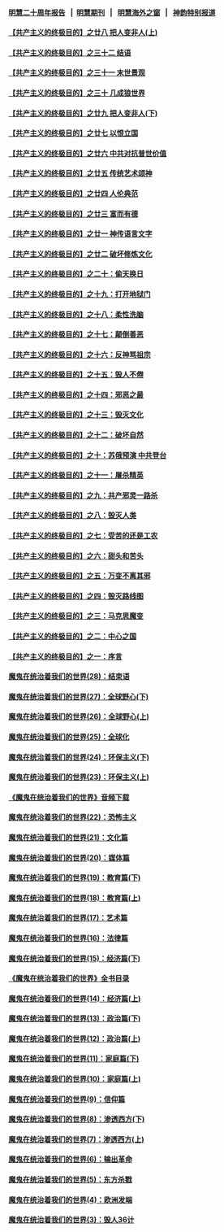 #### [明慧二十周年报告](https://github.com/gfw-breaker/mh-reports/blob/master/README.md?t=07191620) &nbsp;&nbsp;|&nbsp;&nbsp;[明慧期刊](https://github.com/gfw-breaker/mh-qikan) &nbsp;&nbsp;|&nbsp;&nbsp; [明慧海外之窗](https://github.com/gfw-breaker/mh-news/blob/master/README.md?t=07191620) &nbsp;&nbsp;|&nbsp;&nbsp; [神韵特别报道](https://github.com/gfw-breaker/mh-news/blob/master/shenyun.md?t=07191620) 

#### [【共产主义的终极目的】之廿八 把人变非人(上)](../pages/nsc422/n11340492.md?t=07191620) 

#### [【共产主义的终极目的】之三十二 结语](../pages/nsc422/n11360535.md?t=07191620) 

#### [【共产主义的终极目的】之三十一 末世景观](../pages/nsc422/n11351129.md?t=07191620) 

#### [【共产主义的终极目的】之三十 几成狼世界](../pages/nsc422/n11348280.md?t=07191620) 

#### [【共产主义的终极目的】之廿九 把人变非人(下)](../pages/nsc422/n11344140.md?t=07191620) 

#### [【共产主义的终极目的】之廿七 以恨立国](../pages/nsc422/n11336944.md?t=07191620) 

#### [【共产主义的终极目的】之廿六 中共对抗普世价值](../pages/nsc422/n11324785.md?t=07191620) 

#### [【共产主义的终极目的】之廿五 传统艺术颂神](../pages/nsc422/n11296396.md?t=07191620) 

#### [【共产主义的终极目的】之廿四 人伦典范](../pages/nsc422/n11296397.md?t=07191620) 

#### [【共产主义的终极目的】之廿三 富而有德](../pages/nsc422/n11283598.md?t=07191620) 

#### [【共产主义的终极目的】之廿一 神传语言文字](../pages/nsc422/n11263265.md?t=07191620) 

#### [【共产主义的终极目的】之廿二 破坏修炼文化](../pages/nsc422/n11245728.md?t=07191620) 

#### [【共产主义的终极目的】之二十：偷天换日](../pages/nsc422/n11238846.md?t=07191620) 

#### [【共产主义的终极目的】之十九：打开地狱门](../pages/nsc422/n11206376.md?t=07191620) 

#### [【共产主义的终极目的】之十八：柔性洗脑](../pages/nsc422/n11199994.md?t=07191620) 

#### [【共产主义的终极目的】之十七：颠倒善恶](../pages/nsc422/n11179782.md?t=07191620) 

#### [【共产主义的终极目的】之十六：反神骂祖宗](../pages/nsc422/n11166798.md?t=07191620) 

#### [【共产主义的终极目的】之十五：毁人不倦](../pages/nsc422/n11166792.md?t=07191620) 

#### [【共产主义的终极目的】之十四：邪恶之最](../pages/nsc422/n11150249.md?t=07191620) 

#### [【共产主义的终极目的】之十三：毁灭文化](../pages/nsc422/n11135227.md?t=07191620) 

#### [【共产主义的终极目的】之十二：破坏自然](../pages/nsc422/n11135214.md?t=07191620) 

#### [【共产主义的终极目的】之十：苏俄预演 中共登台](../pages/nsc422/n11118424.md?t=07191620) 

#### [【共产主义的终极目的】之十一：屠杀精英](../pages/nsc422/n11118442.md?t=07191620) 

#### [【共产主义的终极目的】之九：共产邪灵一路杀](../pages/nsc422/n11114139.md?t=07191620) 

#### [【共产主义的终极目的】之八：毁灭人类](../pages/nsc422/n11108503.md?t=07191620) 

#### [【共产主义的终极目的】之七：受苦的还是工农](../pages/nsc422/n11101809.md?t=07191620) 

#### [【共产主义的终极目的】之六：甜头和苦头](../pages/nsc422/n11096971.md?t=07191620) 

#### [【共产主义的终极目的】之五：万变不离其邪](../pages/nsc422/n11091285.md?t=07191620) 

#### [【共产主义的终极目的】之四：毁灭路线图](../pages/nsc422/n11086284.md?t=07191620) 

#### [【共产主义的终极目的】之三：马克思魔变](../pages/nsc422/n11061941.md?t=07191620) 

#### [【共产主义的终极目的】之二：中心之国](../pages/nsc422/n11047728.md?t=07191620) 

#### [【共产主义的终极目的】之一：序言](../pages/nsc422/n11086077.md?t=07191620) 

#### [魔鬼在统治着我们的世界(28)：结束语](../pages/nsc422/n10936246.md?t=07191620) 

#### [魔鬼在统治着我们的世界(27)：全球野心(下)](../pages/nsc422/n10928319.md?t=07191620) 

#### [魔鬼在统治着我们的世界(26)：全球野心(上)](../pages/nsc422/n10900318.md?t=07191620) 

#### [魔鬼在统治着我们的世界(25)：全球化](../pages/nsc422/n10788205.md?t=07191620) 

#### [魔鬼在统治着我们的世界(24)：环保主义(下)](../pages/nsc422/n10695307.md?t=07191620) 

#### [魔鬼在统治着我们的世界(23)：环保主义(上)](../pages/nsc422/n10688613.md?t=07191620) 

#### [《魔鬼在统治着我们的世界》音频下载](../pages/nsc422/n10635553.md?t=07191620) 

#### [魔鬼在统治着我们的世界(22)：恐怖主义](../pages/nsc422/n10614727.md?t=07191620) 

#### [魔鬼在统治着我们的世界(21)：文化篇](../pages/nsc422/n10597706.md?t=07191620) 

#### [魔鬼在统治着我们的世界(20)：媒体篇](../pages/nsc422/n10586579.md?t=07191620) 

#### [魔鬼在统治着我们的世界(19)：教育篇(下)](../pages/nsc422/n10564808.md?t=07191620) 

#### [魔鬼在统治着我们的世界(18)：教育篇(上)](../pages/nsc422/n10526970.md?t=07191620) 

#### [魔鬼在统治着我们的世界(17)：艺术篇](../pages/nsc422/n10499093.md?t=07191620) 

#### [魔鬼在统治着我们的世界(16)：法律篇](../pages/nsc422/n10485969.md?t=07191620) 

#### [魔鬼在统治着我们的世界(15)：经济篇(下)](../pages/nsc422/n10469975.md?t=07191620) 

#### [《魔鬼在统治着我们的世界》全书目录](../pages/nsc422/n10464261.md?t=07191620) 

#### [魔鬼在统治着我们的世界(14)：经济篇(上)](../pages/nsc422/n10457370.md?t=07191620) 

#### [魔鬼在统治着我们的世界(13)：政治篇(下)](../pages/nsc422/n10448270.md?t=07191620) 

#### [魔鬼在统治着我们的世界(12)：政治篇(上)](../pages/nsc422/n10444576.md?t=07191620) 

#### [魔鬼在统治着我们的世界(11)：家庭篇(下)](../pages/nsc422/n10440961.md?t=07191620) 

#### [魔鬼在统治着我们的世界(10)：家庭篇(上)](../pages/nsc422/n10435448.md?t=07191620) 

#### [魔鬼在统治着我们的世界(9)：信仰篇](../pages/nsc422/n10432159.md?t=07191620) 

#### [魔鬼在统治着我们的世界(8)：渗透西方(下)](../pages/nsc422/n10429603.md?t=07191620) 

#### [魔鬼在统治着我们的世界(7)：渗透西方(上)](../pages/nsc422/n10426013.md?t=07191620) 

#### [魔鬼在统治着我们的世界(6)：输出革命](../pages/nsc422/n10421536.md?t=07191620) 

#### [魔鬼在统治着我们的世界(5)：东方杀戮](../pages/nsc422/n10417707.md?t=07191620) 

#### [魔鬼在统治着我们的世界(4)：欧洲发端](../pages/nsc422/n10414890.md?t=07191620) 

#### [魔鬼在统治着我们的世界(3)：毁人36计](../pages/nsc422/n10411583.md?t=07191620) 


